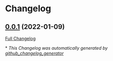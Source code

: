 # Changelog

## [0.0.1](https://github.com/josellarena/pyaliner/tree/0.0.1) (2022-01-09)

[Full Changelog](https://github.com/josellarena/pyaliner/compare/24eb7e53367a90a8c71d9d759986a64af0b99ed7...0.0.1)



\* *This Changelog was automatically generated by [github_changelog_generator](https://github.com/github-changelog-generator/github-changelog-generator)*
